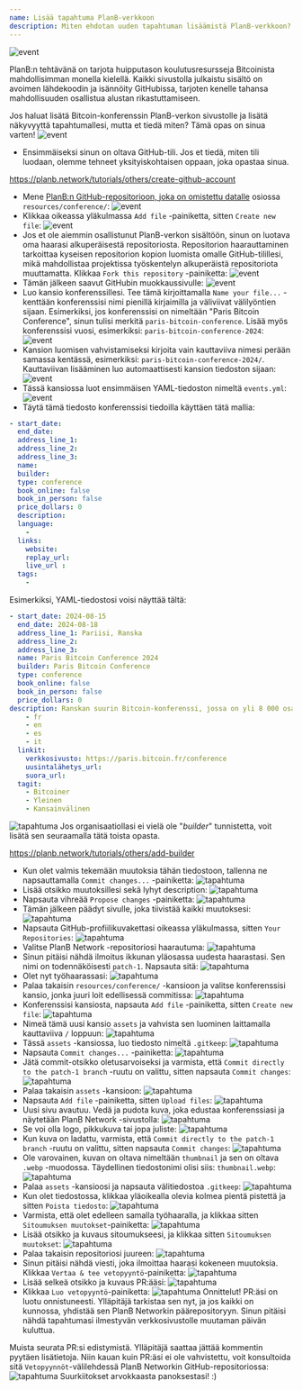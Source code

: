 ```yaml
---
name: Lisää tapahtuma PlanB-verkkoon
description: Miten ehdotan uuden tapahtuman lisäämistä PlanB-verkkoon?
---
```

![event](assets/cover.webp)

PlanB:n tehtävänä on tarjota huipputason koulutusresursseja Bitcoinista mahdollisimman monella kielellä. Kaikki sivustolla julkaistu sisältö on avoimen lähdekoodin ja isännöity GitHubissa, tarjoten kenelle tahansa mahdollisuuden osallistua alustan rikastuttamiseen.

Jos haluat lisätä Bitcoin-konferenssin PlanB-verkon sivustolle ja lisätä näkyvyyttä tapahtumallesi, mutta et tiedä miten? Tämä opas on sinua varten!
![event](assets/01.webp)
- Ensimmäiseksi sinun on oltava GitHub-tili. Jos et tiedä, miten tili luodaan, olemme tehneet yksityiskohtaisen oppaan, joka opastaa sinua.

https://planb.network/tutorials/others/create-github-account


- Mene [PlanB:n GitHub-repositorioon, joka on omistettu datalle](https://github.com/DecouvreBitcoin/sovereign-university-data/tree/dev/resources/conference) osiossa `resources/conference/`:
![event](assets/02.webp)
- Klikkaa oikeassa yläkulmassa `Add file` -painiketta, sitten `Create new file`:
![event](assets/03.webp)
- Jos et ole aiemmin osallistunut PlanB-verkon sisältöön, sinun on luotava oma haarasi alkuperäisestä repositoriosta. Repositorion haarauttaminen tarkoittaa kyseisen repositorion kopion luomista omalle GitHub-tilillesi, mikä mahdollistaa projektissa työskentelyn alkuperäistä repositoriota muuttamatta. Klikkaa `Fork this repository` -painiketta:
![event](assets/04.webp)
- Tämän jälkeen saavut GitHubin muokkaussivulle:
![event](assets/05.webp)
- Luo kansio konferenssillesi. Tee tämä kirjoittamalla `Name your file...` -kenttään konferenssisi nimi pienillä kirjaimilla ja väliviivat välilyöntien sijaan. Esimerkiksi, jos konferenssisi on nimeltään "Paris Bitcoin Conference", sinun tulisi merkitä `paris-bitcoin-conference`. Lisää myös konferenssisi vuosi, esimerkiksi: `paris-bitcoin-conference-2024`:
![event](assets/06.webp)
- Kansion luomisen vahvistamiseksi kirjoita vain kauttaviiva nimesi perään samassa kentässä, esimerkiksi: `paris-bitcoin-conference-2024/`. Kauttaviivan lisääminen luo automaattisesti kansion tiedoston sijaan:
![event](assets/07.webp)
- Tässä kansiossa luot ensimmäisen YAML-tiedoston nimeltä `events.yml`:
![event](assets/08.webp)
- Täytä tämä tiedosto konferenssisi tiedoilla käyttäen tätä mallia:

```yaml
- start_date:
  end_date:
  address_line_1:
  address_line_2: 
  address_line_3: 
  name:
  builder:
  type: conference
  book_online: false
  book_in_person: false
  price_dollars: 0
  description:
  language: 
    - 
  links:
    website:
    replay_url:    
    live_url :
  tags: 
    - 
```

Esimerkiksi, YAML-tiedostosi voisi näyttää tältä:

```yaml
- start_date: 2024-08-15
  end_date: 2024-08-18
  address_line_1: Pariisi, Ranska
  address_line_2: 
  address_line_3: 
  name: Paris Bitcoin Conference 2024
  builder: Paris Bitcoin Conference
  type: conference
  book_online: false
  book_in_person: false
  price_dollars: 0
description: Ranskan suurin Bitcoin-konferenssi, jossa on yli 8 000 osallistujaa joka vuosi! kieli:
    - fr
    - en
    - es
    - it
  linkit:
    verkkosivusto: https://paris.bitcoin.fr/conference
    uusintalähetys_url:
    suora_url:
  tagit:
    - Bitcoiner
    - Yleinen
    - Kansainvälinen
```
![tapahtuma](assets/09.webp)
Jos organisaatiollasi ei vielä ole "*builder*" tunnistetta, voit lisätä sen seuraamalla tätä toista opasta.

https://planb.network/tutorials/others/add-builder



- Kun olet valmis tekemään muutoksia tähän tiedostoon, tallenna ne napsauttamalla `Commit changes...` -painiketta:
![tapahtuma](assets/10.webp)
- Lisää otsikko muutoksillesi sekä lyhyt description:
![tapahtuma](assets/11.webp)
- Napsauta vihreää `Propose changes` -painiketta:
![tapahtuma](assets/12.webp)
- Tämän jälkeen päädyt sivulle, joka tiivistää kaikki muutoksesi:
![tapahtuma](assets/13.webp)
- Napsauta GitHub-profiilikuvakettasi oikeassa yläkulmassa, sitten `Your Repositories`:
![tapahtuma](assets/14.webp)
- Valitse PlanB Network -repositoriosi haarautuma:
![tapahtuma](assets/15.webp)
- Sinun pitäisi nähdä ilmoitus ikkunan yläosassa uudesta haarastasi. Sen nimi on todennäköisesti `patch-1`. Napsauta sitä:
![tapahtuma](assets/16.webp)
- Olet nyt työhaarassasi:
![tapahtuma](assets/17.webp)
- Palaa takaisin `resources/conference/` -kansioon ja valitse konferenssisi kansio, jonka juuri loit edellisessä commitissa:
![tapahtuma](assets/18.webp)
- Konferenssisi kansiosta, napsauta `Add file` -painiketta, sitten `Create new file`:
![tapahtuma](assets/19.webp)
- Nimeä tämä uusi kansio `assets` ja vahvista sen luominen laittamalla kauttaviiva `/` loppuun:
![tapahtuma](assets/20.webp)
- Tässä `assets` -kansiossa, luo tiedosto nimeltä `.gitkeep`:
![tapahtuma](assets/21.webp)
- Napsauta `Commit changes...` -painiketta:
![tapahtuma](assets/22.webp)
- Jätä commit-otsikko oletusarvoiseksi ja varmista, että `Commit directly to the patch-1 branch` -ruutu on valittu, sitten napsauta `Commit changes`:
![tapahtuma](assets/23.webp)
- Palaa takaisin `assets` -kansioon:
![tapahtuma](assets/24.webp)
- Napsauta `Add file` -painiketta, sitten `Upload files`: ![tapahtuma](assets/25.webp)
- Uusi sivu avautuu. Vedä ja pudota kuva, joka edustaa konferenssiasi ja näytetään PlanB Network -sivustolla:
![tapahtuma](assets/26.webp)
- Se voi olla logo, pikkukuva tai jopa juliste:
![tapahtuma](assets/27.webp)
- Kun kuva on ladattu, varmista, että `Commit directly to the patch-1 branch` -ruutu on valittu, sitten napsauta `Commit changes`:
![tapahtuma](assets/28.webp)
- Ole varovainen, kuvan on oltava nimeltään `thumbnail` ja sen on oltava `.webp` -muodossa. Täydellinen tiedostonimi olisi siis: `thumbnail.webp`:
![tapahtuma](assets/29.webp)
- Palaa `assets` -kansioosi ja napsauta välitiedostoa `.gitkeep`:
![tapahtuma](assets/30.webp)
- Kun olet tiedostossa, klikkaa yläoikealla olevia kolmea pientä pistettä ja sitten `Poista tiedosto`: ![tapahtuma](assets/31.webp)
- Varmista, että olet edelleen samalla työhaaralla, ja klikkaa sitten `Sitoumuksen muutokset`-painiketta:
![tapahtuma](assets/32.webp)
- Lisää otsikko ja kuvaus sitoumukseesi, ja klikkaa sitten `Sitoumuksen muutokset`:
![tapahtuma](assets/33.webp)
- Palaa takaisin repositoriosi juureen:
![tapahtuma](assets/34.webp)
- Sinun pitäisi nähdä viesti, joka ilmoittaa haarasi kokeneen muutoksia. Klikkaa `Vertaa & tee vetopyyntö`-painiketta:
![tapahtuma](assets/35.webp)
- Lisää selkeä otsikko ja kuvaus PR:ääsi:
![tapahtuma](assets/36.webp)
- Klikkaa `Luo vetopyyntö`-painiketta:
![tapahtuma](assets/37.webp)
Onnittelut! PR:äsi on luotu onnistuneesti. Ylläpitäjä tarkistaa sen nyt, ja jos kaikki on kunnossa, yhdistää sen PlanB Networkin päärepositoryyn. Sinun pitäisi nähdä tapahtumasi ilmestyvän verkkosivustolle muutaman päivän kuluttua.

Muista seurata PR:si edistymistä. Ylläpitäjä saattaa jättää kommentin pyytäen lisätietoja. Niin kauan kuin PR:äsi ei ole vahvistettu, voit konsultoida sitä `Vetopyynnöt`-välilehdessä PlanB Networkin GitHub-repositoriossa:
![tapahtuma](assets/38.webp)
Suurkiitokset arvokkaasta panoksestasi! :)